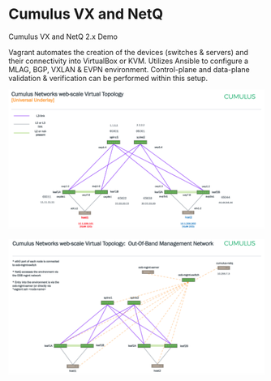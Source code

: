 # Cumulus VX and NetQ
Cumulus VX and NetQ 2.x Demo

Vagrant automates the creation of the devices (switches & servers) and their connectivity into VirtualBox or KVM.
Utilizes Ansible to configure a MLAG, BGP, VXLAN & EVPN environment.
Control-plane and data-plane validation & verification can be performed within this setup.


![Topology](./Webscale-Topology.png)


![Topology](./Webscale-Topology-OOB-Mgmt-Network.png)
